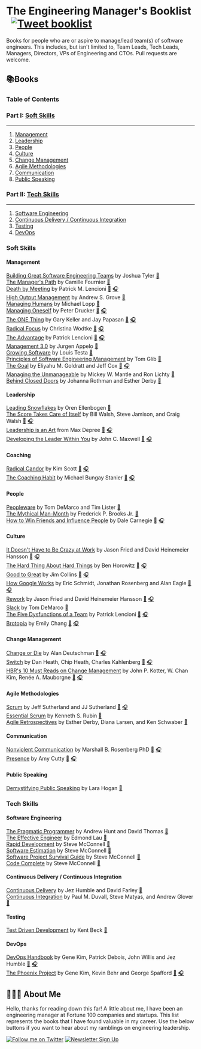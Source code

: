 
# The Engineering Manager's Booklist &nbsp; [![Tweet booklist](https://img.shields.io/twitter/url/https/shields.io.svg?style=social)](https://twitter.com/home?status=The%20Engineering%20Manager%27s%20Booklist%20%40jesselpalmer%20https%3A%2F%2Fgithub.com%2Fjesselpalmer%2Fthe-engineering-managers-booklist)

Books for people who are or aspire to manage/lead team(s) of software engineers. This includes, but isn't limited to, Team Leads, Tech Leads, Managers, Directors, VPs of Engineering and CTOs. Pull requests are welcome.

## 📚Books

### Table of Contents

### Part I: [Soft Skills](#soft-skills)

---

1. [Management](#management)
1. [Leadership](#leadership)
1. [People](#people)
1. [Culture](#culture)
1. [Change Management](#change-management)
1. [Agile Methodologies](#agile-methodologies)
1. [Communication](#communication)
1. [Public Speaking](#public-speaking)

### Part II: [Tech Skills](#tech-skills)

---

1. [Software Engineering](#software-engineering)  
1. [Continuous Delivery / Continuous Integration](#continuous-delivery--continuous-integration)  
1. [Testing](#testing)
1. [DevOps](#DevOps)

### Soft Skills

#### Management

[Building Great Software Engineering Teams](https://amzn.to/2IDypCz) by Joshua Tyler [📘](https://amzn.to/2IDypCz)  
[The Manager's Path](https://amzn.to/2DgqkQM) by Camille Fournier [📘](https://amzn.to/2DgqkQM)  
[Death by Meeting](https://amzn.to/2XgIWaX) by Patrick M. Lencioni [📘](https://amzn.to/2XgIWaX) [🎧](https://amzn.to/2DfZV5S)  
[High Output Management](https://amzn.to/2XfMSJ5) by Andrew S. Grove [📘](https://amzn.to/2XfMSJ5)  
[Managing Humans](https://amzn.to/2IoAx1S) by Michael Lopp [📘](https://amzn.to/2IoAx1S)  
[Managing Oneself](https://amzn.to/2XiFtZK) by Peter Drucker [📘](https://amzn.to/2XiFtZK) [🎧](https://amzn.to/2GtJa9n)  
[The ONE Thing](https://amzn.to/2Xl0F1g) by Gary Keller and Jay Papasan [📘](https://amzn.to/2Xl0F1g) [🎧](https://amzn.to/2XgmJKj)  
[Radical Focus](https://amzn.to/2DhZLee) by Christina Wodtke [📘](https://amzn.to/2DhZLee) [🎧](https://amzn.to/2DeYSD6)  
[The Advantage](https://amzn.to/2DbTOiX) by Patrick Lencioni [📘](https://amzn.to/2DbTOiX) [🎧](https://amzn.to/2IojooZ)  
[Management 3.0](https://amzn.to/2GuQXnr) by Jurgen Appelo [📘](https://amzn.to/2GuQXnr)  
[Growing Software](https://amzn.to/2DhtyDD) by Louis Testa [📘](https://amzn.to/2DhtyDD)  
[Principles of Software Engineering Management](https://amzn.to/2GqXj6W) by Tom Glib [📘](https://amzn.to/2GqXj6W)  
[The Goal](https://amzn.to/2DjQthG) by Eliyahu M. Goldratt and Jeff Cox [📘](https://amzn.to/2DjQthG) [🎧](https://amzn.to/2XkdVmq)  
[Managing the Unmanageable](https://amzn.to/2DhLBK9) by Mickey W. Mantle and Ron Lichty [📘](https://amzn.to/2DhLBK9)  
[Behind Closed Doors](https://amzn.to/2Io85gL) by Johanna Rothman and Esther Derby [📘](https://amzn.to/2Io85gL)  

#### Leadership

[Leading Snowflakes](http://leadingsnowflakes.com) by Oren Ellenbogen [📘](http://leadingsnowflakes.com)  
[The Score Takes Care of Itself](https://amzn.to/2XmKj81) by Bill Walsh, Steve Jamison, and Craig Walsh [📘](https://amzn.to/2XmKj81) [🎧](https://amzn.to/2Zl8m9a)  
[Leadership is an Art](https://amzn.to/2Dk3Jmm) from Max Depree [📘](https://amzn.to/2Dk3Jmm) [🎧](https://amzn.to/2GipeF0)  
[Developing the Leader Within You](https://amzn.to/2ItqTLE) by John C. Maxwell [📘](https://amzn.to/2ItqTLE) [🎧](https://amzn.to/2XmNtbT)  

#### Coaching

[Radical Candor](https://amzn.to/2IrQvIM) by Kim Scott [📘](https://amzn.to/2IrQvIM) [🎧](https://amzn.to/2KJ3c3x)  
[The Coaching Habit](https://amzn.to/2XjkohB) by Michael Bungay Stanier [📘](https://amzn.to/2XjkohB) [🎧](https://amzn.to/2IDjAA9)  

#### People

[Peopleware](https://amzn.to/2KPzrhQ) by Tom DeMarco and Tim Lister [📘](https://amzn.to/2KPzrhQ)  
[The Mythical Man-Month](https://amzn.to/2GohQbi) by Frederick P. Brooks Jr. [📘](https://amzn.to/2GohQbi)  
[How to Win Friends and Influence People](https://amzn.to/2GlPqP7) by Dale Carnegie [📘](https://amzn.to/2GlPqP7) [🎧](https://amzn.to/2Dxo6Np)

#### Culture

[It Doesn't Have to Be Crazy at Work](https://amzn.to/2Ut8zUa) by Jason Fried and David Heinemeier Hansson [📘](https://amzn.to/2Ut8zUa) [🎧](https://amzn.to/2Dm61BL)  
[The Hard Thing About Hard Things](https://amzn.to/2IsNQ1d) by Ben Horowitz [📘](https://amzn.to/2IsNQ1d) [🎧](https://amzn.to/2GzNLFV)  
[Good to Great](https://amzn.to/2IIhnDq) by Jim Collins [📘](https://amzn.to/2IIhnDq) [🎧](https://amzn.to/2GzNSRR)  
[How Google Works](https://amzn.to/2XttuIN) by Eric Schmidt, Jonathan Rosenberg and Alan Eagle [📘](https://amzn.to/2XttuIN) [🎧](https://amzn.to/2Iul3tn)  
[Rework](https://amzn.to/2IsNZSj) by Jason Fried and David Heinemeier Hansson [📘](https://amzn.to/2IsNZSj) [🎧](https://amzn.to/2XvMVRn)  
[Slack](https://amzn.to/2XpZFZK) by Tom DeMarco [📘](https://amzn.to/2XpZFZK)  
[The Five Dysfunctions of a Team](https://amzn.to/2ItqwAG) by Patrick Lencioni [📘](https://amzn.to/2ItqwAG) [🎧](https://amzn.to/2Vg23EG)  
[Brotopia](https://amzn.to/2Ivc4rB) by Emily Chang [📘](https://amzn.to/2Ivc4rB) [🎧](https://amzn.to/2UreIAl)  

#### Change Management

[Change or Die](https://amzn.to/2NBgTPR) by Alan Deutschman [📘](https://amzn.to/2NBgTPR) [🎧](https://amzn.to/2Hgn7ne)  
[Switch](https://amzn.to/2GV3rFZ) by Dan Heath, Chip Heath, Charles Kahlenberg [📘](https://amzn.to/2GV3rFZ) [🎧](https://amzn.to/2Tk8I0I)  
[HBR's 10 Must Reads on Change Management](https://amzn.to/2NBBu6S) by John P. Kotter, W. Chan Kim, Renée A. Mauborgne [📘](https://amzn.to/2NBBu6S) [🎧](https://amzn.to/2InEymB)  

#### Agile Methodologies

[Scrum](https://amzn.to/2IXg2uu) by Jeff Sutherland and JJ Sutherland [📘](https://amzn.to/2IXg2uu) [🎧](https://amzn.to/2SOhpuO)  
[Essential Scrum](https://amzn.to/2Ugg41t) by Kenneth S. Rubin [📘](https://amzn.to/2Ugg41t)  
[Agile Retrospectives](https://amzn.to/2XsnwbQ) by Esther Derby, Diana Larsen, and Ken Schwaber [📘](https://amzn.to/2XsnwbQ)  

#### Communication

[Nonviolent Communication](https://amzn.to/2ErH47y) by Marshall B. Rosenberg PhD [📘](https://amzn.to/2ErH47y) [🎧](https://amzn.to/2IYp2PP)  
[Presence](https://amzn.to/2EAT5aV) by Amy Cutty [📘](https://amzn.to/2EAT5aV) [🎧](https://amzn.to/2ES4Kn0)  

#### Public Speaking

[Demystifying Public Speaking](https://amzn.to/2XAmbzV) by Lara Hogan [📘](https://amzn.to/2XAmbzV)  

### Tech Skills

#### Software Engineering

[The Pragmatic Programmer](https://amzn.to/2tNfTz5) by Andrew Hunt and David Thomas [📘](https://amzn.to/2tNfTz5)  
[The Effective Engineer](https://amzn.to/2ExGNjo) by Edmond Lau [📘](https://amzn.to/2ExGNjo)  
[Rapid Development](https://amzn.to/2GXwity) by Steve McConnell [📘](https://amzn.to/2GXwity)  
[Software Estimation](https://amzn.to/2HcWjEm) by Steve McConnell [📘](https://amzn.to/2HcWjEm)  
[Software Project Survival Guide](https://amzn.to/2EHMBZd) by Steve McConnell [📘](https://amzn.to/2EHMBZd)  
[Code Complete](https://amzn.to/2UmpOr6) by Steve McConnell [📘](https://amzn.to/2UmpOr6)  

#### Continuous Delivery / Continuous Integration

[Continuous Delivery](https://amzn.to/2TdNm4P) by Jez Humble and David Farley [📘](https://amzn.to/2TdNm4P)  
[Continuous Integration](https://amzn.to/2Vvg6mo) by Paul M. Duvall, Steve Matyas, and Andrew Glover [📘](https://amzn.to/2Vvg6mo)  

#### Testing

[Test Driven Development](https://amzn.to/2Eyr83E) by Kent Beck [📘](https://amzn.to/2Eyr83E)  

#### DevOps

[DevOps Handbook](https://amzn.to/2tOw7bq) by Gene Kim, Patrick Debois, John Willis and Jez Humble [📘](https://amzn.to/2tOw7bq) [🎧](https://amzn.to/2NNBnVE)  
[The Phoenix Project](https://amzn.to/2EvzUiD) by Gene Kim, Kevin Behr and George Spafford [📘](https://amzn.to/2EvzUiD) [🎧](https://amzn.to/2VGaSUU)  

## 👨🏾‍💻 About Me

Hello, thanks for reading down this far! A little about me, I have been an engineering manager at Fortune 100 companies and startups. This list represents the books that I have found valuable in my career. Use the below buttons if you want to hear about my ramblings on engineering leadership.

 [![Follow me on Twitter](https://img.shields.io/badge/Follow%20me%20on%20Twitter-%40jesselpalmer-blue.svg)](https://twitter.com/jesselpalmer) [![Newsletter Sign Up](https://img.shields.io/badge/Sign%20up%20for%20my%20Newsletter-On%20Engineering%20Leadership-blue.svg)](https://tinyletter.com/jesselpalmer)
